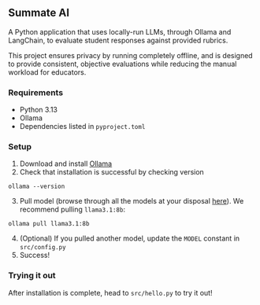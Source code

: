## Summate AI

A Python application that uses locally-run LLMs, through Ollama and LangChain, to evaluate student responses against provided rubrics.

This project ensures privacy by running completely offline, and is designed to provide consistent, objective evaluations while reducing the manual workload for educators.

### Requirements
* Python 3.13
* Ollama
* Dependencies listed in `pyproject.toml`

### Setup
1. Download and install [Ollama](https://ollama.com/)
2. Check that installation is successful by checking version
```cli
ollama --version
```
3. Pull model (browse through all the models at your disposal [here](https://ollama.com/search)). We recommend pulling `llama3.1:8b`:
```cli
ollama pull llama3.1:8b
```
4. (Optional) If you pulled another model, update the `MODEL` constant in `src/config.py`
5. Success!

### Trying it out

After installation is complete, head to `src/hello.py` to try it out!